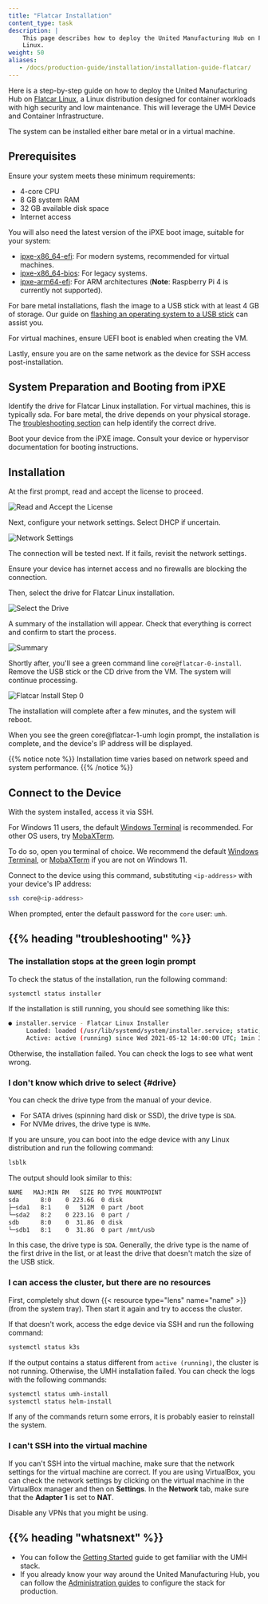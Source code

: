```yaml
---
title: "Flatcar Installation"
content_type: task
description: |
    This page describes how to deploy the United Manufacturing Hub on Flatcar
    Linux.
weight: 50
aliases:
   - /docs/production-guide/installation/installation-guide-flatcar/
---
```


<!-- overview -->

Here is a step-by-step guide on how to deploy the United Manufacturing Hub on
[Flatcar Linux](https://www.flatcar.org/), a Linux distribution designed for
container workloads with high security and low maintenance. This will leverage
the UMH Device and Container Infrastructure.

The system can be installed either bare metal or in a virtual machine.

## Prerequisites

Ensure your system meets these minimum requirements:

- 4-core CPU
- 8 GB system RAM
- 32 GB available disk space
- Internet access

You will also need the latest version of the iPXE boot image, suitable for your
system:

- [ipxe-x86_64-efi](https://github.com/united-manufacturing-hub/ipxe/releases/latest/download/ipxe-x86_64-efi.usb):
  For modern systems, recommended for virtual machines.
- [ipxe-x86_64-bios](https://github.com/united-manufacturing-hub/ipxe/releases/latest/download/ipxe-x86_64-bios.usb):
  For legacy systems.
- [ipxe-arm64-efi](https://github.com/united-manufacturing-hub/ipxe/releases/latest/download/ipxe-arm64-efi.usb):
  For ARM architectures (**Note**: Raspberry Pi 4 is currently not supported).

For bare metal installations, flash the image to a USB stick with at least 4 GB
of storage. Our guide on
[flashing an operating system to a USB stick](https://learn.umh.app/course/flashing-an-operating-system-onto-a-usb-stick/)
can assist you.

For virtual machines, ensure UEFI boot is enabled when creating the VM.

Lastly, ensure you are on the same network as the device for SSH access post-installation.

<!-- steps -->

## System Preparation and Booting from iPXE

Identify the drive for Flatcar Linux installation. For virtual machines, this is
typically sda. For bare metal, the drive depends on your physical storage. The
[troubleshooting section](#drive) can help identify the correct drive.

Boot your device from the iPXE image. Consult your device or hypervisor
documentation for booting instructions.

## Installation

At the first prompt, read and accept the license to proceed.

![Read and Accept the License](/images/production-guide/flatcar-installation/flatcar1.png)

Next, configure your network settings. Select DHCP if uncertain.

![Network Settings](/images/production-guide/flatcar-installation/flatcar2.png)

The connection will be tested next. If it fails, revisit the network settings.

Ensure your device has internet access and no firewalls are blocking the connection.

Then, select the drive for Flatcar Linux installation.

![Select the Drive](/images/production-guide/flatcar-installation/flatcar5.png)

A summary of the installation will appear. Check that everything is correct and
confirm to start the process.

![Summary](/images/production-guide/flatcar-installation/flatcar6.png)

Shortly after, you'll see a green command line `core@flatcar-0-install`. Remove
the USB stick or the CD drive from the VM. The system will continue processing.

![Flatcar Install Step 0](/images/production-guide/flatcar-installation/flatcar9.png)

The installation will complete after a few minutes, and the system will reboot.

When you see the green core@flatcar-1-umh login prompt, the installation is
complete, and the device's IP address will be displayed.

{{% notice note %}}
Installation time varies based on network speed and system performance.
{{% /notice %}}

## Connect to the Device

With the system installed, access it via SSH.

For Windows 11 users, the default
[Windows Terminal](https://learn.microsoft.com/en-us/windows/terminal/install)
is recommended. For other OS users, try [MobaXTerm](https://mobaxterm.mobatek.net/).

To do so, open you terminal of choice. We recommend the default
[Windows Terminal](https://learn.microsoft.com/en-us/windows/terminal/install),
or [MobaXTerm](https://mobaxterm.mobatek.net/) if you are not on Windows 11.

Connect to the device using this command, substituting `<ip-address>` with your
device's IP address:

```bash
ssh core@<ip-address>
```

When prompted, enter the default password for the `core` user: `umh`.

<!-- Optional section, but recommended; write the problem/question in H3 -->
## {{% heading "troubleshooting" %}}

### The installation stops at the green login prompt

To check the status of the installation, run the following command:

```bash
systemctl status installer
```

If the installation is still running, you should see something like this:

```bash
● installer.service - Flatcar Linux Installer
     Loaded: loaded (/usr/lib/systemd/system/installer.service; static; vendor preset: enabled)
     Active: active (running) since Wed 2021-05-12 14:00:00 UTC; 1min 30s ago
```

Otherwise, the installation failed. You can check the logs to see what went wrong.

### I don't know which drive to select {#drive}

You can check the drive type from the manual of your device.

- For SATA drives (spinning hard disk or SSD), the drive type is `SDA`.
- For NVMe drives, the drive type is `NVMe`.

If you are unsure, you can boot into the edge device with any Linux distribution
and run the following command:

```bash
lsblk
```

The output should look similar to this:

```bash
NAME   MAJ:MIN RM   SIZE RO TYPE MOUNTPOINT
sda      8:0    0 223.6G  0 disk
├─sda1   8:1    0   512M  0 part /boot
└─sda2   8:2    0 223.1G  0 part /
sdb      8:0    0  31.8G  0 disk
└─sdb1   8:1    0  31.8G  0 part /mnt/usb
```

In this case, the drive type is `SDA`. Generally, the drive type is the name of
the first drive in the list, or at least the drive that doesn't match the
size of the USB stick.

### I can access the cluster, but there are no resources

First, completely shut down {{< resource type="lens" name="name" >}} (from the
system tray). Then start it again and try to access the cluster.

If that doesn't work, access the edge device via SSH and run the following
command:

```bash
systemctl status k3s
```

If the output contains a status different from `active (running)`, the cluster
is not running. Otherwise, the UMH installation failed. You can check the logs
with the following commands:

```bash
systemctl status umh-install
systemctl status helm-install
```

If any of the commands return some errors, it is probably easier to reinstall the system.

### I can't SSH into the virtual machine

If you can't SSH into the virtual machine, make sure that the network settings
for the virtual machine are correct. If you are using VirtualBox, you can check
the network settings by clicking on the virtual machine in the VirtualBox
manager and then on **Settings**. In the **Network** tab, make sure that the
**Adapter 1** is set to **NAT**.

Disable any VPNs that you might be using.

<!-- Optional section; add links to information related to this topic. -->
## {{% heading "whatsnext" %}}

- You can follow the [Getting Started](https://learn.umh.app/getstarted) guide
  to get familiar with the UMH stack.
- If you already know your way around the United Manufacturing Hub, you can
  follow the [Administration guides](/docs/production-guide/administration/) to
  configure the stack for production.
